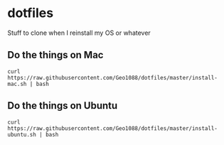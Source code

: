 # dotfiles
Stuff to clone when I reinstall my OS or whatever

## Do the things on Mac

    curl https://raw.githubusercontent.com/Geo1088/dotfiles/master/install-mac.sh | bash

## Do the things on Ubuntu

    curl https://raw.githubusercontent.com/Geo1088/dotfiles/master/install-ubuntu.sh | bash
